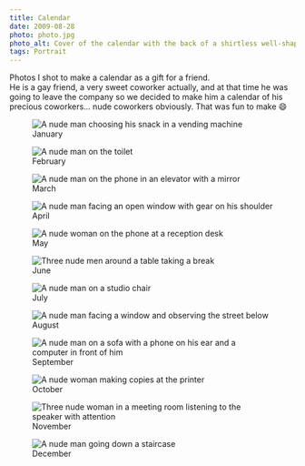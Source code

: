 ```yaml
---
title: Calendar
date: 2009-08-28
photo: photo.jpg
photo_alt: Cover of the calendar with the back of a shirtless well-shaped man
tags: Portrait
---
```


Photos I shot to make a calendar as a gift for a friend.\
He is a gay friend, a very sweet coworker actually, and at that time he was going to leave the company so we decided to make him a calendar of his precious coworkers… nude coworkers obviously. That was fun to make 😄

<figure>
<img src="photo-1.jpg" alt="A nude man choosing his snack in a vending machine">
<figcaption>January</figcaption>
</figure>

<figure>
<img src="photo-2.jpg" alt="A nude man on the toilet">
<figcaption>February</figcaption>
</figure>

<figure>
<img src="photo-3.jpg" alt="A nude man on the phone in an elevator with a mirror">
<figcaption>March</figcaption>
</figure>

<figure>
<img src="photo-4.jpg" alt="A nude man facing an open window with gear on his shoulder">
<figcaption>April</figcaption>
</figure>

<figure>
<img src="photo-5.jpg" alt="A nude woman on the phone at a reception desk">
<figcaption>May</figcaption>
</figure>

<figure>
<img src="photo-6.jpg" alt="Three nude men around a table taking a break">
<figcaption>June</figcaption>
</figure>

<figure>
<img src="photo-7.jpg" alt="A nude man on a studio chair">
<figcaption>July</figcaption>
</figure>

<figure>
<img src="photo-8.jpg" alt="A nude man facing a window and observing the street below">
<figcaption>August</figcaption>
</figure>

<figure>
<img src="photo-9.jpg" alt="A nude man on a sofa with a phone on his ear and a computer in front of him">
<figcaption>September</figcaption>
</figure>

<figure>
<img src="photo-10.jpg" alt="A nude woman making copies at the printer">
<figcaption>October</figcaption>
</figure>

<figure>
<img src="photo-11.jpg" alt="Three nude woman in a meeting room listening to the speaker with attention">
<figcaption>November</figcaption>
</figure>

<figure>
<img src="photo-12.jpg" alt="A nude man going down a staircase">
<figcaption>December</figcaption>
</figure>
